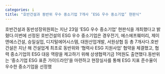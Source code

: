 ```yaml
---
categories: i
title: "호반건설과 동반위 우수 중소기업 7개사 ‘ESG 우수 중소기업’ 현판식"
---
```

호반건설과 동반성장위원회는 지난 23일 ‘ESG 우수 중소기업’ 현판식을 개최했다고 밝혔다.이번에 선정된 호반건설의 ESG 우수 중소기업은 경우전기, 에스에프훼미리, 제이앤에스건설, 승일실업, 디지털에어시스템, 대원산업개발, 서원상협 등 총 7개사다.호반건설은 지난 해 건설업계 최초로 동반위와 ‘협력사 ESG 지원사업’ 협약을 체결했고, 협력 중소기업의 ESG 대응 역량을 제고하기 위해 상생협력기금 1억원도 출연했다.동반위는 ‘중소기업 ESG 표준 가이드라인’을 마련하고 현장실사를 통해 ESG 지표 준수율이 우수한 중소기업을 선정했